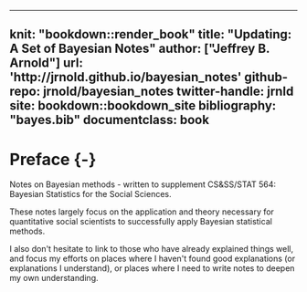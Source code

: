 
---
knit: "bookdown::render_book"
title: "Updating: A Set of Bayesian Notes"
author: ["Jeffrey B. Arnold"]
url: 'http\://jrnold.github.io/bayesian_notes'
github-repo: jrnold/bayesian_notes
twitter-handle: jrnld
site: bookdown::bookdown_site
bibliography: "bayes.bib"
documentclass: book
---

# Preface {-}

Notes on Bayesian methods - written to supplement CS&SS/STAT 564: Bayesian Statistics for the Social Sciences.

These notes largely focus on the application and theory necessary for quantitative social scientists to successfully apply Bayesian statistical methods.

I also don't hesitate to link to those who have already explained things well, and focus my efforts on places where I haven't found good explanations (or explanations I understand), or places where I need to write notes to deepen my own understanding.
